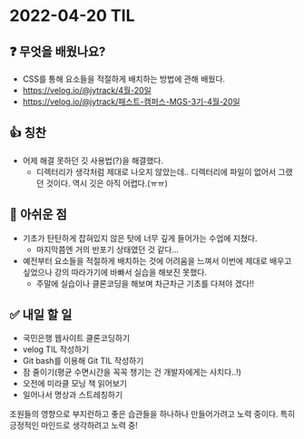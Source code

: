 # 2022-04-20 TIL

## ❓ 무엇을 배웠나요?
- CSS를 통해 요소들을 적절하게 배치하는 방법에 관해 배웠다.
- https://velog.io/@jytrack/4월-20일
- https://velog.io/@jytrack/패스트-캠퍼스-MGS-3기-4월-20일

## 👍 칭찬
- 어제 해결 못하던 깃 사용법(?)을 해결했다.
  - 디렉터리가 생각처럼 제대로 나오지 않았는데.. 디렉터리에 파일이 없어서 그랬던 것이다. 역시 깃은 아직 어렵다.(ㅠㅠ)

## 🥲 아쉬운 점
- 기초가 탄탄하게 잡혀있지 않은 탓에 너무 깊게 들어가는 수업에 지쳤다.
  - 마지막쯤엔 거의 반포기 상태였던 것 같다...
- 예전부터 요소들을 적절하게 배치하는 것에 어려움을 느껴서 이번에 제대로 배우고 싶었으나 강의 따라가기에 바빠서 실습을 해보진 못했다.
  - 주말에 실습이나 클론코딩을 해보며 차근차근 기초를 다져야 겠다!!

## ✅ 내일 할 일
- 국민은행 웹사이트 클론코딩하기
- velog TIL 작성하기
- Git bash를 이용해 Git TIL 작성하기
- 잠 줄이기(평균 수면시간을 꼭꼭 챙기는 건 개발자에게는 사치다..!)
- 오전에 미라클 모닝 책 읽어보기
- 일어나서 명상과 스트레칭하기

조원들의 영향으로 부지런하고 좋은 습관들을 하나하나 만들어가려고 노력 중이다.
특히 긍정적인 마인드로 생각하려고 노력 중!
